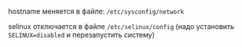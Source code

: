 hostname меняется в файле: ```/etc/sysconfig/network```

selinux отключается в файле ```/etc/selinux/config``` (надо установить ```SELINUX=disabled``` и перезапустить систему) 
